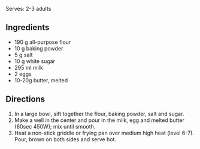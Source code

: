 Serves: 2-3 adults

## Ingredients 

* 190 g all-purpose flour
* 10 g baking powder
* 5 g salt
* 10 g white sugar
* 295 ml milk
* 2 eggs
* 10-20g butter, melted

## Directions

1. In a large bowl, sift together the flour, baking powder, salt and sugar.  
1. Make a well in the center and pour in the milk, egg and melted butter (60sec 450W); mix until smooth.  
1. Heat a non-stick griddle or frying pan over medium high heat (level 6-7). Pour, brown on both sides and serve hot.
